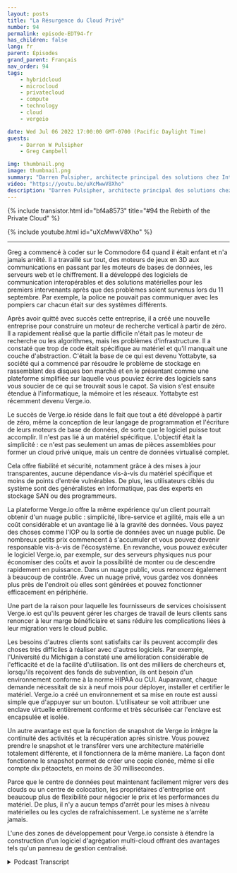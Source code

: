 ```yaml
---
layout: posts
title: "La Résurgence du Cloud Privé"
number: 94
permalink: episode-EDT94-fr
has_children: false
lang: fr
parent: Épisodes
grand_parent: Français
nav_order: 94
tags:
    - hybridcloud
    - microcloud
    - privatecloud
    - compute
    - technology
    - cloud
    - vergeio

date: Wed Jul 06 2022 17:00:00 GMT-0700 (Pacific Daylight Time)
guests:
    - Darren W Pulsipher
    - Greg Campbell

img: thumbnail.png
image: thumbnail.png
summary: "Darren Pulsipher, architecte principal des solutions chez Intel, discute des centres de données définis par logiciel de Verge.io qui simplifient l'informatique et rendent le cloud privé facile et efficace avec le directeur technique de Verge.io, Greg Campbell."
video: "https://youtu.be/uXcMwwV8Xho"
description: "Darren Pulsipher, architecte principal des solutions chez Intel, discute des centres de données définis par logiciel de Verge.io qui simplifient l'informatique et rendent le cloud privé facile et efficace avec le directeur technique de Verge.io, Greg Campbell."
---
```


<div>
{% include transistor.html id="bf4a8573" title="#94 the Rebirth of the Private Cloud" %}

{% include youtube.html id="uXcMwwV8Xho" %}
</div>

---

Greg a commencé à coder sur le Commodore 64 quand il était enfant et n'a jamais arrêté. Il a travaillé sur tout, des moteurs de jeux en 3D aux communications en passant par les moteurs de bases de données, les serveurs web et le chiffrement. Il a développé des logiciels de communication interopérables et des solutions matérielles pour les premiers intervenants après que des problèmes soient survenus lors du 11 septembre. Par exemple, la police ne pouvait pas communiquer avec les pompiers car chacun était sur des systèmes différents.

Après avoir quitté avec succès cette entreprise, il a créé une nouvelle entreprise pour construire un moteur de recherche vertical à partir de zéro. Il a rapidement réalisé que la partie difficile n'était pas le moteur de recherche ou les algorithmes, mais les problèmes d'infrastructure. Il a constaté que trop de code était spécifique au matériel et qu'il manquait une couche d'abstraction. C'était la base de ce qui est devenu Yottabyte, sa société qui a commencé par résoudre le problème de stockage en rassemblant des disques bon marché et en le présentant comme une plateforme simplifiée sur laquelle vous pouviez écrire des logiciels sans vous soucier de ce qui se trouvait sous le capot. Sa vision s'est ensuite étendue à l'informatique, la mémoire et les réseaux. Yottabyte est récemment devenu Verge.io.

Le succès de Verge.io réside dans le fait que tout a été développé à partir de zéro, même la conception de leur langage de programmation et l'écriture de leurs moteurs de base de données, de sorte que le logiciel puisse tout accomplir. Il n'est pas lié à un matériel spécifique. L'objectif était la simplicité : ce n'est pas seulement un amas de pièces assemblées pour former un cloud privé unique, mais un centre de données virtualisé complet.

Cela offre fiabilité et sécurité, notamment grâce à des mises à jour transparentes, aucune dépendance vis-à-vis du matériel spécifique et moins de points d'entrée vulnérables. De plus, les utilisateurs ciblés du système sont des généralistes en informatique, pas des experts en stockage SAN ou des programmeurs.

La plateforme Verge.io offre la même expérience qu'un client pourrait obtenir d'un nuage public : simplicité, libre-service et agilité, mais elle a un coût considérable et un avantage lié à la gravité des données. Vous payez des choses comme l'IOP ou la sortie de données avec un nuage public. De nombreux petits prix commencent à s'accumuler et vous pouvez devenir responsable vis-à-vis de l'écosystème. En revanche, vous pouvez exécuter le logiciel Verge.io, par exemple, sur des serveurs physiques nus pour économiser des coûts et avoir la possibilité de monter ou de descendre rapidement en puissance. Dans un nuage public, vous renoncez également à beaucoup de contrôle. Avec un nuage privé, vous gardez vos données plus près de l'endroit où elles sont générées et pouvez fonctionner efficacement en périphérie.

Une part de la raison pour laquelle les fournisseurs de services choisissent Verge.io est qu'ils peuvent gérer les charges de travail de leurs clients sans renoncer à leur marge bénéficiaire et sans réduire les complications liées à leur migration vers le cloud public.

Les besoins d'autres clients sont satisfaits car ils peuvent accomplir des choses très difficiles à réaliser avec d'autres logiciels. Par exemple, l'Université du Michigan a constaté une amélioration considérable de l'efficacité et de la facilité d'utilisation. Ils ont des milliers de chercheurs et, lorsqu'ils reçoivent des fonds de subvention, ils ont besoin d'un environnement conforme à la norme HIPAA ou CUI. Auparavant, chaque demande nécessitait de six à neuf mois pour déployer, installer et certifier le matériel. Verge.io a créé un environnement et sa mise en route est aussi simple que d'appuyer sur un bouton. L'utilisateur se voit attribuer une enclave virtuelle entièrement conforme et très sécurisée car l'enclave est encapsulée et isolée.

Un autre avantage est que la fonction de snapshot de Verge.io intègre la continuité des activités et la récupération après sinistre. Vous pouvez prendre le snapshot et le transférer vers une architecture matérielle totalement différente, et il fonctionnera de la même manière. La façon dont fonctionne le snapshot permet de créer une copie clonée, même si elle compte dix pétaoctets, en moins de 30 millisecondes.

Parce que le centre de données peut maintenant facilement migrer vers des clouds ou un centre de colocation, les propriétaires d'entreprise ont beaucoup plus de flexibilité pour négocier le prix et les performances du matériel. De plus, il n'y a aucun temps d'arrêt pour les mises à niveau matérielles ou les cycles de rafraîchissement. Le système ne s'arrête jamais.

L'une des zones de développement pour Verge.io consiste à étendre la construction d'un logiciel d'agrégation multi-cloud offrant des avantages tels qu'un panneau de gestion centralisé.



<details>
<summary> Podcast Transcript </summary>

<p></p>

</details>
